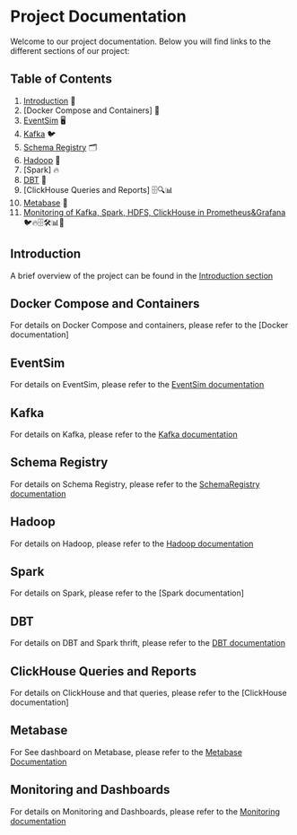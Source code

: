 # Project Documentation
Welcome to our project documentation. Below you will find links to the different sections of our project:

## Table of Contents
1. [Introduction](docs/Introduction.md) 👋
2. [Docker Compose and Containers] 🐳
3. [EventSim](docs/eventsim_data_generation.md) 🖥
4. [Kafka](docs/kafka_eventsim_integration.md) 🐦
5. [Schema Registry](docs/schema_registry_guide.md) 🗂️
6. [Hadoop](docs/hadoop_hdfs.md) 🐘
7. [Spark] 🔥
8. [DBT](docs/dbt_spark_connection.md) 🔄
9. [ClickHouse Queries and Reports] 🗄️🔍📊
10. [Metabase](docs/Metabase.md) 💼
11. [Monitoring of Kafka, Spark, HDFS, ClickHouse in Prometheus&Grafana](docs/monitoring_system.md) 🐦🔥🗄🛠️📊🚦

## Introduction
A brief overview of the project can be found in the [Introduction section](docs/Introduction.md)

## Docker Compose and Containers
For details on Docker Compose and containers, please refer to the [Docker documentation]

## EventSim
For details on EventSim, please refer to the [EventSim documentation](docs/eventsim_data_generation.md)

## Kafka
For details on Kafka, please refer to the [Kafka documentation](docs/kafka_eventsim_integration.md)

## Schema Registry 
For details on Schema Registry, please refer to the [SchemaRegistry documentation](docs/schema_registry_guide.md)

## Hadoop
For details on Hadoop, please refer to the [Hadoop documentation](docs/hadoop_hdfs.md)

## Spark
For details on Spark, please refer to the [Spark documentation]

## DBT
For details on DBT and Spark thrift, please refer to the [DBT documentation](docs/dbt_spark_connection.md)

## ClickHouse Queries and Reports
For details on ClickHouse and that queries, please refer to the [ClickHouse documentation]

## Metabase
For See dashboard on Metabase, please refer to the [Metabase Documentation](docs/Metabase.md)

## Monitoring and Dashboards
For details on Monitoring and Dashboards, please refer to the [Monitoring documentation](docs/monitoring_system.md)